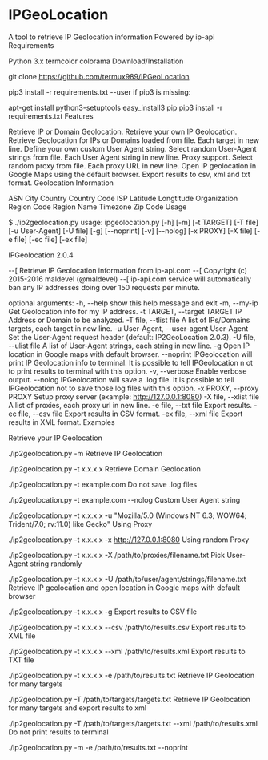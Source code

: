 # IPGeoLocation
A tool to retrieve IP Geolocation information
Powered by ip-api
Requirements

Python 3.x
termcolor
colorama
Download/Installation

git clone https://github.com/termux989/IPGeoLocation

pip3 install -r requirements.txt --user
if pip3 is missing:

apt-get install python3-setuptools
easy_install3 pip
pip3 install -r requirements.txt
Features

Retrieve IP or Domain Geolocation.
Retrieve your own IP Geolocation.
Retrieve Geolocation for IPs or Domains loaded from file. Each target in new line.
Define your own custom User Agent string.
Select random User-Agent strings from file. Each User Agent string in new line.
Proxy support.
Select random proxy from file. Each proxy URL in new line.
Open IP geolocation in Google Maps using the default browser.
Export results to csv, xml and txt format.
Geolocation Information

ASN
City
Country
Country Code
ISP
Latitude
Longtitude
Organization
Region Code
Region Name
Timezone
Zip Code
Usage

$ ./ip2geolocation.py
usage: ipgeolocation.py [-h] [-m] [-t TARGET] [-T file] [-u User-Agent]
                        [-U file] [-g] [--noprint] [-v] [--nolog] [-x PROXY]
                        [-X file] [-e file] [-ec file] [-ex file]

IPGeolocation 2.0.4

--[ Retrieve IP Geolocation information from ip-api.com
--[ Copyright (c) 2015-2016 maldevel (@maldevel)
--[ ip-api.com service will automatically ban any IP addresses doing over 150 requests per minute.

optional arguments:
  -h, --help            show this help message and exit
  -m, --my-ip           Get Geolocation info for my IP address.
  -t TARGET, --target TARGET
                        IP Address or Domain to be analyzed.
  -T file, --tlist file
                        A list of IPs/Domains targets, each target in new line.
  -u User-Agent, --user-agent User-Agent
                        Set the User-Agent request header (default: IP2GeoLocation 2.0.3).
  -U file, --ulist file
                        A list of User-Agent strings, each string in new line.
  -g                    Open IP location in Google maps with default browser.
  --noprint             IPGeolocation will print IP Geolocation info to terminal. It is possible to tell IPGeolocation n
ot to print results to terminal with this option.
  -v, --verbose         Enable verbose output.
  --nolog               IPGeolocation will save a .log file. It is possible to tell IPGeolocation not to save those log
files with this option.
  -x PROXY, --proxy PROXY
                        Setup proxy server (example: http://127.0.0.1:8080)
  -X file, --xlist file
                        A list of proxies, each proxy url in new line.
  -e file, --txt file   Export results.
  -ec file, --csv file  Export results in CSV format.
  -ex file, --xml file  Export results in XML format.
Examples

Retrieve your IP Geolocation

./ip2geolocation.py -m
Retrieve IP Geolocation

./ip2geolocation.py -t x.x.x.x
Retrieve Domain Geolocation

./ip2geolocation.py -t example.com
Do not save .log files

./ip2geolocation.py -t example.com --nolog
Custom User Agent string

./ip2geolocation.py -t x.x.x.x -u "Mozilla/5.0 (Windows NT 6.3; WOW64; Trident/7.0; rv:11.0) like Gecko"
Using Proxy

./ip2geolocation.py -t x.x.x.x -x http://127.0.0.1:8080
Using random Proxy

./ip2geolocation.py -t x.x.x.x -X /path/to/proxies/filename.txt
Pick User-Agent string randomly

./ip2geolocation.py -t x.x.x.x -U /path/to/user/agent/strings/filename.txt
Retrieve IP geolocation and open location in Google maps with default browser

./ip2geolocation.py -t x.x.x.x -g
Export results to CSV file

./ip2geolocation.py -t x.x.x.x --csv /path/to/results.csv
Export results to XML file

./ip2geolocation.py -t x.x.x.x --xml /path/to/results.xml
Export results to TXT file

./ip2geolocation.py -t x.x.x.x -e /path/to/results.txt
Retrieve IP Geolocation for many targets

./ip2geolocation.py -T /path/to/targets/targets.txt
Retrieve IP Geolocation for many targets and export results to xml

./ip2geolocation.py -T /path/to/targets/targets.txt --xml /path/to/results.xml
Do not print results to terminal

./ip2geolocation.py -m -e /path/to/results.txt --noprint
